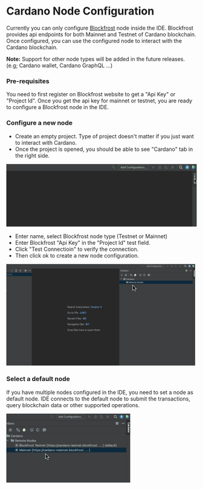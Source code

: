 # Cardano Node Configuration

Currently you can only configure [Blockfrost](https://blockfrost.io/) node inside the IDE. Blockfrost provides api endpoints for both Mainnet and Testnet of Cardano blockchain. Once configured, you can use the configured node to interact with the Cardano blockchain.

**Note:** Support for other node types will be added in the future releases. \(e.g; Cardano wallet, Cardano GraphQL ...\)

### **Pre**-**requisites**

You need to first register on Blockfrost website to get a "Api Key" or "Project Id". Once you get the api key for mainnet or testnet, you are ready to configure a Blockfrost node in the IDE.

### Configure a new node

* Create an empty project. Type of project doesn't matter if you just want to interact with Cardano.
* Once the project is opened, you should be able to see "Cardano" tab in the right side.

![](.gitbook/assets/node-cardano-tab.gif)

* Enter name, select Blockfrost node type \(Testnet or Mainnet\)
* Enter Blockfrost "Api Key" in the "Project Id" test field.
* Click "Test Connectioin" to verify the connection.
* Then click ok to create a new node configuration.

![](.gitbook/assets/nodeconfig-add-node.gif)

### Select a default node

If you have multiple nodes configured in the IDE, you need to set a node as default node. IDE connects to the default node to submit the transactions, query blockchain data or other supported operations.

![](.gitbook/assets/node-defaultnode-selection.gif)

